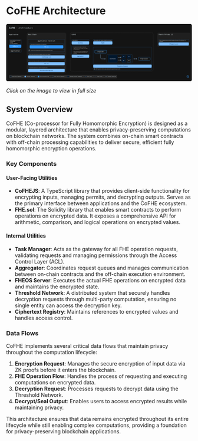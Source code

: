 # CoFHE Architecture

[![Architecture](../../../static/img/assets/Architecture.svg)](../../../static/img/assets/Architecture.svg)

*Click on the image to view in full size*

## System Overview

CoFHE (Co-processor for Fully Homomorphic Encryption) is designed as a modular, layered architecture that enables privacy-preserving computations on blockchain networks. The system combines on-chain smart contracts with off-chain processing capabilities to deliver secure, efficient fully homomorphic encryption operations.

### Key Components

#### User-Facing Utilities
- **CoFHEJS**: A TypeScript library that provides client-side functionality for encrypting inputs, managing permits, and decrypting outputs. Serves as the primary interface between applications and the CoFHE ecosystem.
- **FHE.sol**: The Solidity library that enables smart contracts to perform operations on encrypted data. It exposes a comprehensive API for arithmetic, comparison, and logical operations on encrypted values.

#### Internal Utilities
- **Task Manager**: Acts as the gateway for all FHE operation requests, validating requests and managing permissions through the Access Control Layer (ACL).
- **Aggregator**: Coordinates request queues and manages communication between on-chain contracts and the off-chain execution environment.
- **FHEOS Server**: Executes the actual FHE operations on encrypted data and maintains the encrypted state.
- **Threshold Network**: A distributed system that securely handles decryption requests through multi-party computation, ensuring no single entity can access the decryption key.
- **Ciphertext Registry**: Maintains references to encrypted values and handles access control.

### Data Flows

CoFHE implements several critical data flows that maintain privacy throughout the computation lifecycle:

1. **Encryption Request**: Manages the secure encryption of input data via ZK proofs before it enters the blockchain.
2. **FHE Operation Flow**: Handles the process of requesting and executing computations on encrypted data.
3. **Decryption Request**: Processes requests to decrypt data using the Threshold Network.
4. **Decrypt/Seal Output**: Enables users to access encrypted results while maintaining privacy.

This architecture ensures that data remains encrypted throughout its entire lifecycle while still enabling complex computations, providing a foundation for privacy-preserving blockchain applications.

